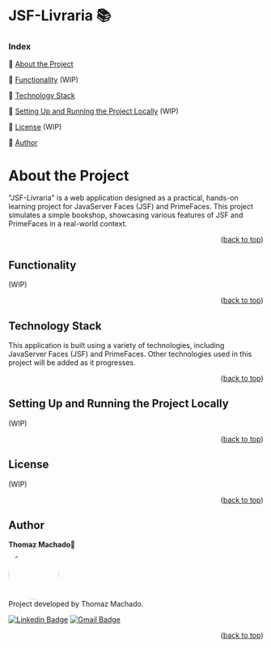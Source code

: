 <a name="readme-top"></a>
<h1>JSF-Livraria 📚</h1> 

### Index 

:small_blue_diamond: [About the Project](#about-the-project)

:small_blue_diamond: [Functionality](#functionality) (WIP)

:small_blue_diamond: [Technology Stack](#technology-stack)

:small_blue_diamond: [Setting Up and Running the Project Locally](#setting-up-and-running-the-project-locally) (WIP)

:small_blue_diamond: [License](#license) (WIP)

:small_blue_diamond: [Author](#author)


# About the Project

"JSF-Livraria" is a web application designed as a practical, hands-on learning project for JavaServer Faces (JSF) and PrimeFaces. This project simulates a simple bookshop, showcasing various features of JSF and PrimeFaces in a real-world context.

<p align="right">(<a href="#readme-top">back to top</a>)</p>

## Functionality

(WIP)

<p align="right">(<a href="#readme-top">back to top</a>)</p>

## Technology Stack

This application is built using a variety of technologies, including JavaServer Faces (JSF) and PrimeFaces. Other technologies used in this project will be added as it progresses.

<p align="right">(<a href="#readme-top">back to top</a>)</p>

## Setting Up and Running the Project Locally

(WIP)

<p align="right">(<a href="#readme-top">back to top</a>)</p>

## License

(WIP)

<p align="right">(<a href="#readme-top">back to top</a>)</p>

## Author
<b>Thomaz Machado</b>🚀<br />
 <img style="border-radius: 50%;" src="https://avatars.githubusercontent.com/u/71472870?s=460&u=61b426b901b8fe02e12019b1fdb67bf0072d4f00&v=4" width="100px;" alt=""/><br />
Project developed by Thomaz Machado.

[![Linkedin Badge](https://img.shields.io/badge/-YourName-blue?style=flat-square&logo=Linkedin&logoColor=white&link=https://www.linkedin.com/in/yourlinkedin)](https://www.linkedin.com/in/thomazcm) 
[![Gmail Badge](https://img.shields.io/badge/-youremail@gmail.com-c14438?style=flat-square&logo=Gmail&logoColor=white&link=mailto:youremail@gmail.com)](mailto:thomazcm@gmail.com)
 
 <p align="right">(<a href="#readme-top">back to top</a>)</p>
